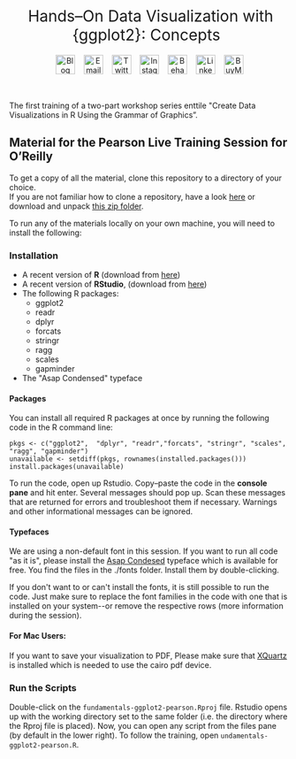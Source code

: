 <h1 style="font-weight:normal" align="center">
  &nbsp;Hands–On Data Visualization with {ggplot2}: Concepts&nbsp;
</h1>

<div align="center">

&nbsp;&nbsp;&nbsp;
<a href="https://www.cedricscherer.com"><img border="0" alt="Blog" src="https://assets.dryicons.com/uploads/icon/svg/4926/home.svg" width="35" height="35"></a>&nbsp;&nbsp;&nbsp;
<a href="mailto:info@data-vizard.com"><img border="0" alt="Email" src="https://assets.dryicons.com/uploads/icon/svg/8009/02dc3a5c-6504-4347-85fb-3f510cfecc45.svg" width="35" height="35"></a>&nbsp;&nbsp;&nbsp;
<a href="https://twitter.com/CedScherer"><img border="0" alt="Twitter" src="https://assets.dryicons.com/uploads/icon/svg/8385/c23f7ffc-ca8d-4246-8978-ce9f6d5bcc99.svg" width="35" height="35"></a>&nbsp;&nbsp;&nbsp; 
<a href="https://www.instagram.com/cedscherer/"><img border="0" alt="Instagram" src="https://assets.dryicons.com/uploads/icon/svg/8330/62263227-bb78-4b42-a9a9-e222e0cc7b97.svg" width="35" height="35"></a>&nbsp;&nbsp;&nbsp;
<a href="https://www.behance.net/cedscherer"><img border="0" alt="Behance" src="https://assets.dryicons.com/uploads/icon/svg/8264/04073ce3-5b98-4f32-88d3-82b2ef828066.svg" width="35" height="35"></a>&nbsp;&nbsp;&nbsp;
<a href="https://www.linkedin.com/in/cedricpscherer/"><img border="0" alt="LinkedIn" src="https://assets.dryicons.com/uploads/icon/svg/8337/a347cd89-1662-4421-be90-58e5e8004eae.svg" width="35" height="35"></a>&nbsp;&nbsp;&nbsp;
<a href="https://www.buymeacoffee.com/z3tt"><img border="0" alt="BuyMeACoffee" src="https://www.buymeacoffee.com/assets/img/guidelines/logo-mark-3.svg" width="35" height="35"></a>&nbsp;&nbsp;&nbsp;

</div>
<br>

The first training of a two-part workshop series enttile "Create Data Visualizations in R Using the Grammar of Graphics”.

## Material for the Pearson Live Training Session for O’Reilly

To get a copy of all the material, clone this repository to a directory of your choice.  
If you are not familiar how to clone a repository, have a look [here](https://docs.github.com/en/github/creating-cloning-and-archiving-repositories/cloning-a-repository-from-github/cloning-a-repository) or download and unpack [this zip folder](https://github.com/z3tt/hands-on-ggplot2-training/archive/refs/heads/main.zip).  
  
To run any of the materials locally on your own machine, you will need to install the following:

### Installation

- A recent version of **R** (download from [here](https://cloud.r-project.org/)) 
- A recent version of **RStudio**, (download from [here](https://rstudio.com/products/rstudio/download/#download))
- The following R packages:
  + ggplot2
  + readr
  + dplyr
  + forcats
  + stringr
  + ragg
  + scales
  + gapminder
 - The "Asap Condensed" typeface
 
 #### Packages
 
You can install all required R packages at once by running the following code in the R command line:

```{r install, eval=FALSE, echo=TRUE}
pkgs <- c("ggplot2",  "dplyr", "readr","forcats", "stringr", "scales", "ragg", "gapminder")
unavailable <- setdiff(pkgs, rownames(installed.packages()))
install.packages(unavailable)
```

To run the code, open up Rstudio. Copy–paste the code in the **console pane** and hit enter. Several messages should pop up. Scan these messages that are returned for errors and troubleshoot them if necessary. Warnings and other informational messages can be ignored.

#### Typefaces

We are using a non-default font in this session. If you want to run all code "as it is", please install the [Asap Condesed](https://fonts.google.com/specimen/Asap+Condensed) typeface which is available for free. You find the files in the ./fonts folder. Install them by double-clicking.

If you don't want to or can't install the fonts, it is still possible to run the code. Just make sure to replace the font families in the code with one that is installed on your system--or remove the respective rows (more information during the session).

#### For Mac Users: 
If you want to save your visualization to PDF, Please make sure that [XQuartz](https://www.xquartz.org/) is installed which is needed to use the cairo pdf device.

### Run the Scripts 

Double-click on the `fundamentals-ggplot2-pearson.Rproj` file. Rstudio opens up with the working directory set to the same folder (i.e. the directory where the Rproj file is placed). Now, you can open any script from the files pane (by default in the lower right). To follow the training, open `undamentals-ggplot2-pearson.R`.

  
  
